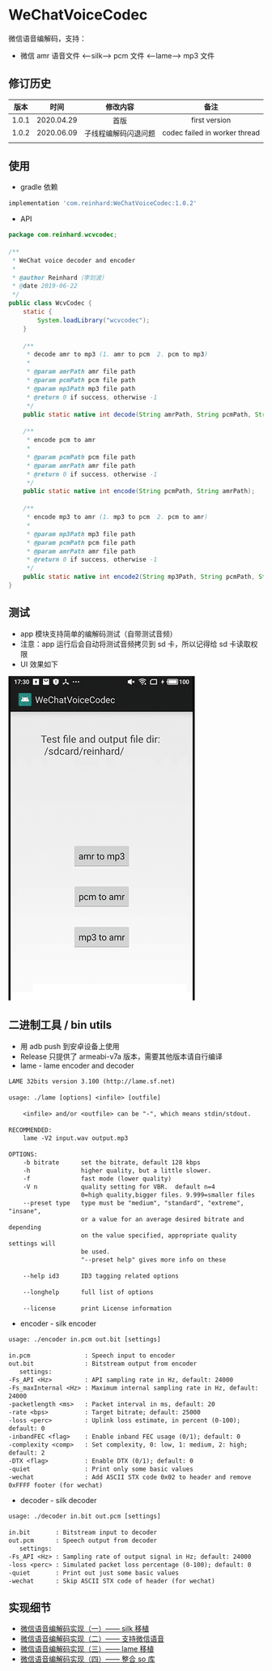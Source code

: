 # WeChatVoiceCodec

微信语音编解码，支持：

* 微信 amr 语音文件 <——silk——> pcm 文件 <——lame——> mp3 文件

## 修订历史

| 版本  |    时间    |       修改内容       |             备注              |
| :---: | :--------: | :------------------: | :---------------------------: |
| 1.0.1 | 2020.04.29 |         首版         |         first version         |
| 1.0.2 | 2020.06.09 | 子线程编解码闪退问题 | codec failed in worker thread |
|       |            |                      |                               |



## 使用

* gradle 依赖

```gradle
implementation 'com.reinhard:WeChatVoiceCodec:1.0.2'
```

* API

```java
package com.reinhard.wcvcodec;

/**
 * WeChat voice decoder and encoder
 *
 * @author Reinhard（李剑波）
 * @date 2019-06-22
 */
public class WcvCodec {
    static {
        System.loadLibrary("wcvcodec");
    }

    /**
     * decode amr to mp3 (1. amr to pcm  2. pcm to mp3)
     *
     * @param amrPath amr file path
     * @param pcmPath pcm file path
     * @param mp3Path mp3 file path
     * @return 0 if success, otherwise -1
     */
    public static native int decode(String amrPath, String pcmPath, String mp3Path);

    /**
     * encode pcm to amr
     *
     * @param pcmPath pcm file path
     * @param amrPath amr file path
     * @return 0 if success, otherwise -1
     */
    public static native int encode(String pcmPath, String amrPath);

    /**
     * encode mp3 to amr (1. mp3 to pcm  2. pcm to amr)
     *
     * @param mp3Path mp3 file path
     * @param pcmPath pcm file path
     * @param amrPath amr file path
     * @return 0 if success, otherwise -1
     */
    public static native int encode2(String mp3Path, String pcmPath, String amrPath);
}

```

## 测试

* app 模块支持简单的编解码测试（自带测试音频）
* 注意：app 运行后会自动将测试音频拷贝到 sd 卡，所以记得给 sd 卡读取权限
* UI 效果如下

![](docs/img/codec_test.gif)

## 二进制工具 / bin utils

* 用 adb push 到安卓设备上使用
* Release 只提供了 armeabi-v7a 版本，需要其他版本请自行编译
* lame - lame encoder and decoder

```shell
LAME 32bits version 3.100 (http://lame.sf.net)

usage: ./lame [options] <infile> [outfile]

    <infile> and/or <outfile> can be "-", which means stdin/stdout.

RECOMMENDED:
    lame -V2 input.wav output.mp3

OPTIONS:
    -b bitrate      set the bitrate, default 128 kbps
    -h              higher quality, but a little slower.
    -f              fast mode (lower quality)
    -V n            quality setting for VBR.  default n=4
                    0=high quality,bigger files. 9.999=smaller files
    --preset type   type must be "medium", "standard", "extreme", "insane",
                    or a value for an average desired bitrate and depending
                    on the value specified, appropriate quality settings will
                    be used.
                    "--preset help" gives more info on these

    --help id3      ID3 tagging related options

    --longhelp      full list of options

    --license       print License information
```



* encoder - silk encoder

```shell
usage: ./encoder in.pcm out.bit [settings]

in.pcm               : Speech input to encoder
out.bit              : Bitstream output from encoder
   settings:
-Fs_API <Hz>         : API sampling rate in Hz, default: 24000
-Fs_maxInternal <Hz> : Maximum internal sampling rate in Hz, default: 24000
-packetlength <ms>   : Packet interval in ms, default: 20
-rate <bps>          : Target bitrate; default: 25000
-loss <perc>         : Uplink loss estimate, in percent (0-100); default: 0
-inbandFEC <flag>    : Enable inband FEC usage (0/1); default: 0
-complexity <comp>   : Set complexity, 0: low, 1: medium, 2: high; default: 2
-DTX <flag>          : Enable DTX (0/1); default: 0
-quiet               : Print only some basic values
-wechat              : Add ASCII STX code 0x02 to header and remove 0xFFFF footer (for wechat)
```



* decoder - silk decoder

```shell
usage: ./decoder in.bit out.pcm [settings]

in.bit       : Bitstream input to decoder
out.pcm      : Speech output from decoder
   settings:
-Fs_API <Hz> : Sampling rate of output signal in Hz; default: 24000
-loss <perc> : Simulated packet loss percentage (0-100); default: 0
-quiet       : Print out just some basic values
-wechat      : Skip ASCII STX code of header (for wechat)

```



## 实现细节

* [微信语音编解码实现（一）—— silk 移植](https://wufengxue.github.io/2019/03/12/wechat-voice-codec-silk.html)
* [微信语音编解码实现（二）—— 支持微信语音](https://wufengxue.github.io/2019/04/17/wechat-voice-codec-amr.html)
* [微信语音编解码实现（三）—— lame 移植](https://wufengxue.github.io/2019/05/25/wechat-voice-codec-lame.html)
* [微信语音编解码实现（四）—— 整合 so 库](https://wufengxue.github.io/2019/06/29/wechat-voice-codec-lib.html)

